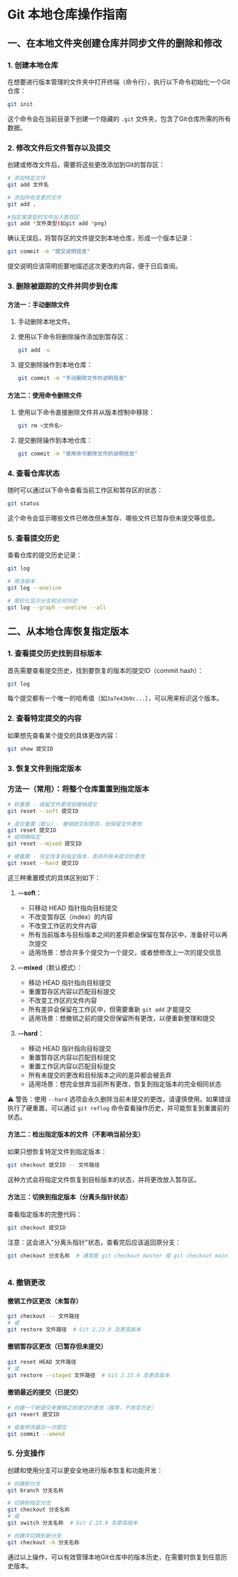 # Git 本地仓库操作指南

## 一、在本地文件夹创建仓库并同步文件的删除和修改

### 1. 创建本地仓库

在想要进行版本管理的文件夹中打开终端（命令行），执行以下命令初始化一个Git仓库：

```bash
git init
```

这个命令会在当前目录下创建一个隐藏的 `.git` 文件夹，包含了Git仓库所需的所有数据。

### 2. 修改文件后文件暂存以及提交

创建或修改文件后，需要将这些更改添加到Git的暂存区：

```bash
# 添加特定文件
git add 文件名

# 添加所有变更的文件
git add .

#指定某类型的文件加入暂存区
git add *文件类型(如git add *png)
```

确认无误后，将暂存区的文件提交到本地仓库，形成一个版本记录：

```bash
git commit -m "提交说明信息"
```

提交说明应该简明扼要地描述这次更改的内容，便于日后查阅。

### 3. 删除被跟踪的文件并同步到仓库

#### 方法一：手动删除文件

1. 手动删除本地文件。
2. 使用以下命令将删除操作添加到暂存区：

   ```bash
   git add -u
   ```

3. 提交删除操作到本地仓库：

   ```bash
   git commit -m "手动删除文件的说明信息"
   ```



#### 方法二：使用命令删除文件

1. 使用以下命令直接删除文件并从版本控制中移除：

   ```bash
   git rm <文件名>
   ```

  

2. 提交删除操作到本地仓库：

   ```bash
   git commit -m "使用命令删除文件的说明信息"
   ```



### 4. 查看仓库状态

随时可以通过以下命令查看当前工作区和暂存区的状态：

```bash
git status
```

这个命令会显示哪些文件已修改但未暂存、哪些文件已暂存但未提交等信息。

### 5. 查看提交历史

查看仓库的提交历史记录：

```bash
git log

# 简洁版本
git log --oneline

# 图形化显示分支和合并历史
git log --graph --oneline --all
```

## 二、从本地仓库恢复指定版本

### 1. 查看提交历史找到目标版本

首先需要查看提交历史，找到要恢复的版本的提交ID（commit hash）：

```bash
git log
```

每个提交都有一个唯一的哈希值（如`3a7e43b9c...`），可以用来标识这个版本。

### 2. 查看特定提交的内容

如果想先查看某个提交的具体更改内容：

```bash
git show 提交ID
```

### 3. 恢复文件到指定版本

### 方法一（常用）：将整个仓库重置到指定版本

```bash
# 软重置 - 保留文件更改但撤销提交
git reset --soft 提交ID

# 混合重置（默认）- 撤销提交和暂存，但保留文件更改
git reset 提交ID
# 或明确指定
git reset --mixed 提交ID

# 硬重置 - 完全恢复到指定版本，丢弃所有未提交的更改
git reset --hard 提交ID
```

这三种重置模式的具体区别如下：

1. **--soft**：
   - 只移动 HEAD 指针指向目标提交
   - 不改变暂存区（index）的内容
   - 不改变工作区的文件内容
   - 所有当前版本与目标版本之间的差异都会保留在暂存区中，准备好可以再次提交
   - 适用场景：想合并多个提交为一个提交，或者想修改上一次的提交信息

2. **--mixed**（默认模式）：
   - 移动 HEAD 指针指向目标提交
   - 重置暂存区内容以匹配目标提交
   - 不改变工作区的文件内容
   - 所有差异会保留在工作区中，但需要重新 `git add` 才能提交
   - 适用场景：想撤销之前的提交但保留所有更改，以便重新整理和提交

3. **--hard**：
   - 移动 HEAD 指针指向目标提交
   - 重置暂存区内容以匹配目标提交
   - 重置工作区内容以匹配目标提交
   - 所有未提交的更改和目标版本之间的差异都会被丢弃
   - 适用场景：想完全放弃当前所有更改，恢复到指定版本的完全相同状态

⚠️ 警告：使用 `--hard` 选项会永久删除当前未提交的更改，请谨慎使用。如果错误执行了硬重置，可以通过 `git reflog` 命令查看操作历史，并可能恢复到重置前的状态。


#### 方法二：检出指定版本的文件（不影响当前分支）

如果只想恢复特定文件到指定版本：

```bash
git checkout 提交ID -- 文件路径
```

这种方式会将指定文件恢复到目标版本的状态，并将更改放入暂存区。

#### 方法三：切换到指定版本（分离头指针状态）

查看指定版本的完整代码：

```bash
git checkout 提交ID
```

注意：这会进入"分离头指针"状态，查看完后应该返回原分支：

```bash
git checkout 分支名称  # 通常是 git checkout master 或 git checkout main
```

#
### 4. 撤销更改

#### 撤销工作区更改（未暂存）

```bash
git checkout -- 文件路径
# 或
git restore 文件路径  # Git 2.23.0 及更高版本
```

#### 撤销暂存区更改（已暂存但未提交）

```bash
git reset HEAD 文件路径
# 或
git restore --staged 文件路径  # Git 2.23.0 及更高版本
```

#### 撤销最近的提交（已提交）

```bash
# 创建一个新提交来撤销之前提交的更改（推荐，不改变历史）
git revert 提交ID

# 或者修改最后一次提交
git commit --amend
```

### 5. 分支操作

创建和使用分支可以更安全地进行版本恢复和功能开发：

```bash
# 创建新分支
git branch 分支名称

# 切换到指定分支
git checkout 分支名称
# 或
git switch 分支名称  # Git 2.23.0 及更高版本

# 创建并切换到新分支
git checkout -b 分支名称
```

通过以上操作，可以有效管理本地Git仓库中的版本历史，在需要时恢复到任意历史版本。